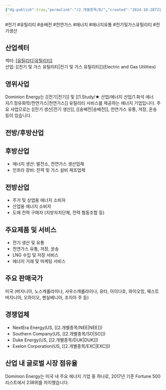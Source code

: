 ```yaml
---
{"dg-publish":true,"permalink":"/2.개별종목/D/","created":"2024-10-28T21:20:56.676+09:00","updated":"2025-06-03T20:05:58.611+09:00"}
---
```


#전기 #유틸리티 #송배전 #천연가스 #에너지 #에너지유통 #전기및가스유틸리티 #전기생산 


## 산업섹터

섹터: [[유틸리티\|유틸리티]](Utilities)  
산업: [[전기 및 가스 유틸리티\|전기 및 가스 유틸리티]](Electric and Gas Utilities)

## 영위사업

Dominion Energy는 [[전기\|전기]] 및 [[1.Study/★ 산업/에너지 산업/1.화석 에너지/1.정유화학/천연가스\|천연가스]] 유틸리티 서비스를 제공하는 에너지 기업입니다. 주요 사업으로는 [[전기 생산\|전기 생산]], [[송배전\|송배전]], 천연가스 유통, 저장, 운송 등이 있습니다.

## 전방/후방산업

## 후방산업

- 에너지 생산: 발전소, 천연가스 생산업체
- 인프라 장비: 전력 및 가스 설비 제조업체

## 전방산업

- 주거 및 상업용 에너지 소비자
- 산업용 에너지 소비자
- 도매 전력 구매자 (지방자치단체, 전력 협동조합 등)

## 주요제품 및 서비스

- 전기 생산 및 유통
- 천연가스 유통, 저장, 운송
- LNG 수입 및 저장 서비스
- 에너지 거래 및 마케팅 서비스

## 주요 판매국가

미국 (버지니아, 노스캐롤라이나, 사우스캐롤라이나, 유타, 아이다호, 와이오밍, 웨스트버지니아, 오하이오, 펜실베니아, 조지아 주 등)

## 경쟁업체

- NextEra Energy(US, [[2.개별종목/NEE\|NEE]])
- Southern Company(US, [[2.개별종목/SO\|SO]])
- Duke Energy(US, [[2.개별종목/DUK\|DUK]])
- Exelon Corporation(US, [[2.개별종목/EXC\|EXC]])

## 산업 내 글로벌 시장 점유율

Dominion Energy는 미국 내 주요 에너지 기업 중 하나로, 2017년 기준 Fortune 500 리스트에서 238위를 차지했습니다.